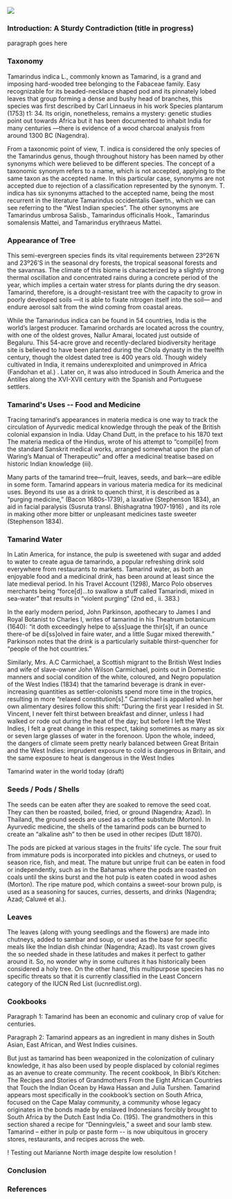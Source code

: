 <a href="https://juncture-digital.org"><img src="https://juncture-digital.org/images/ve-button.png"></a>

<!--for banner photo: Marianne North's painting from Kew--> 
<param ve-config 
       title="TAMARIND" 
       eid="" 
       about="Q80235"
       author="Allison Fulton, Amara Santiesteban Serrano, Jeannette Schollaert"
       banner="https://upload.wikimedia.org/wikipedia/commons/6/6d/Tamarindus_indica03.JPG" 
       layout="vertical">
<!--banner image: https://commons.wikimedia.org/wiki/File:Tamarindus_indica03.JPG -->

### Introduction: A Sturdy Contradiction (title in progress) 

paragraph goes here 

### Taxonomy 
Tamarindus indica L., commonly known as Tamarind, is a grand and imposing hard-wooded tree belonging to the Fabaceae family. Easy recognizable for its beaded-necklace shaped pod and its pinnately lobed leaves that group forming a dense and bushy head of branches, this species was first described by Carl Linnaeus in his work Species plantarum (1753) t1: 34. Its origin, nonetheless, remains a mystery: genetic studies point out towards Africa but it has been documented to inhabit India for many centuries —there is evidence of a wood charcoal analysis from around 1300 BC (Nagendra).

<param ve-image 
       fit="contain"
       url="http://storage.googleapis.com/powop-assets/kew_profiles/PPCONT_009033_fullsize.jpg">
       
<!-- image credit: Tamarindus indica illustration - Tamarindus indica, copy of an illustration commissioned by William Roxburgh, watercolour on paper, by unknown Indian Artist, 19th century., Unknown Indian artist -->
<!-- originally had Spratt's Floral image here, but could not center a BHL image file in the iframe tag? https://www.archive.org/download/b24923400_0002/page/n95_w310--> 

From a taxonomic point of view, T. indica is considered the only species of the Tamarindus genus, though throughout history has been named by other synonyms which were believed to be different species. The concept of a taxonomic synonym refers to a name, which is not accepted, applying to the same taxon as the accepted name. In this particular case, synonyms are not accepted due to rejection of a classification represented by the synonym. <!--infographic hyperlink--> T. indica has six synonyms attached to the accepted name, being the most recurrent in the literature Tamarindus occidentalis Gaertn., which we can see referring to the “West Indian species”. The other synonyms are Tamarindus umbrosa Salisb., Tamarindus officinalis Hook., Tamarindus somalensis Mattei, and Tamarindus erythraeus Mattei.

<!--visual of tamarindus occidentalis; Tamarindus occidentalis Gaertn. (1791) https://www.biodiversitylibrary.org/page/37208043#page/364/mode/1up-->

### Appearance of Tree 

This semi-evergreen species finds its vital requirements between 23º26’N and 23º26’S in the seasonal dry forests, the tropical seasonal forests and the savannas. The climate of this biome <!-- infographic hyperlink zonobiome II according to Walter’s classification--> is characterized by a slightly strong thermal oscillation and concentrated rains during a concrete period of the year, which implies a certain water stress for plants during the dry season. Tamarind, therefore, is a drought-resistant tree with the capacity to grow in poorly developed soils —it is able to fixate nitrogen itself into the soil—  and endure aerosol salt from the wind coming from coastal areas.

<param ve-map center="" zoom="6">

While the Tamarindus indica can be found in 54 countries, India is the world’s largest producer. Tamarind orchards are located across the country, with one of the oldest groves, Nallur Amarai, located just outside of Begaluru. This 54-acre grove and recently-declared biodiversity heritage site is believed to have been planted during the Chola dynasty in the twelfth century, though the oldest dated tree is 400 years old. Though widely cultivated in India, it remains underexploited and unimproved in Africa (Fandohan et al.) . Later on, it was also introduced in South America and the Antilles along the XVI-XVII century with the Spanish and Portuguese settlers.

<!-- British Library, Mughal style tamarind tree-->

### Tamarind's Uses -- Food and Medicine 
Tracing tamarind’s appearances in materia medica is one way to track the circulation of Ayurvedic medical knowledge through the peak of the British colonial expansion in India. Uday Chand Dutt, in the preface to his 1870 text The materia medica of the Hindus, wrote of his attempt to “compil[e] from the standard Sanskrit medical works, arranged somewhat upon the plan of Waring’s Manual of Therapeutic” and offer a medicinal treatise based on historic Indian knowledge (iii).
<param ve-knightlab-timeline source="" timenav-position="bottom" hash-bookmark="false" initial-zoom="1" height="750">

Many parts of the tamarind tree—fruit, leaves, seeds, and bark—are edible in some form. <!--piecemeal through tree? OR image visualization -- different zooms --> Tamarind appears in various materia medica for its medicinal uses. Beyond its use as a drink to quench thirst, it is described as a “purging medicine,” (Bacon 1680s-1739), a laxative (Stephenson 1834), an aid in facial paralysis (Susruta transl. Bhishagratna 1907-1916) , and its role in making other more bitter or unpleasant medicines taste sweeter (Stephenson 1834).

<!--timeline ---> 

### Tamarind Water 
In Latin America,  for instance, the pulp is sweetened with sugar and added to water to create agua de tamarindo, a popular refreshing drink sold everywhere from restaurants to markets. Tamarind water, as both an enjoyable food and a medicinal drink, has been around at least since the late medieval period. In his Travel Account (1298), Marco Polo observes merchants being “force[d]...to swallow a stuff called Tamarindi, mixed in sea-water” that results in “violent purging” (2nd ed., ii. 383.) 

In the early modern period, John Parkinson, apothecary to James I and Royal Botanist to Charles I, writes of tamarind in his Theatrum botanicum (1640): “it doth exceedingly helpe to a[ss]uage the thir[s]t, if an ounce there-of be di[ss]olved in faire water, and a little Sugar mixed therewith.” Parkinson notes that the drink is a particularly suitable thirst-quencher for “people of the hot countries.” 

<param ve-image
       fit="cover"
       region="15,185,200,185"
       url="http://d2seqvvyy3b8p2.cloudfront.net/6507d7339794a47738c4945a1fd37a4b.jpg"> 
<!--African Baobab Trees, a large Tamarind, the God Aiyanar and his two Wives - Oil painting of the Baobab trees.The god and his wives are supposed to take a ride every night,  leaving good gifts at the houses of all who give them earthenware horses. The natives of India, it is stated by Drury, have a prejudice against sleeping under
Andrew McRobb, Digital Image © Board of Trustees, RBG Kew-->

<!--Could not get this image to load correctly:[Burmese Ye-nan-gyoung: Tamarind Tre, August 1855.]-->

Similarly, Mrs. A.C Carmichael, a Scottish migrant to the British West Indies and wife of slave-owner John Wilson Carmichael, points out in Domestic manners and social condition of the white, coloured, and Negro population of the West Indies (1834) that the tamarind beverage is drank in ever-increasing quantities as settler-colonists spend more time in the tropics, resulting in more “relaxed constitution[s].” Carmichael is appalled when her own alimentary desires follow this shift: “During the first year I resided in St. Vincent, I never felt thirst between breakfast and dinner, unless I had walked or rode out during the heat of the day; but before I left the West Indies, I felt a great change in this respect, taking sometimes as many as six or seven large glasses of water in the forenoon. Upon the whole, indeed, the dangers of climate seem pretty nearly balanced between Great Britain and the West Indies: imprudent exposure to cold is dangerous in Britain, and the same exposure to heat is dangerous in the West Indies

Tamarind water in the world today (draft) 

<param ve-image
       url="https://upload.wikimedia.org/wikipedia/commons/6/61/69_-_IMG_20160410_180814.jpg">
      <!-- image credit: Tamarind juice, 10 April 2016, 18:08:18, Susan Slater, Taken at Asia SuperStore, Shinjuku, Japan (アジアスーパースト, 新宿) - permission received-->

### Seeds / Pods / Shells 
The seeds can be eaten after they are soaked to remove the seed coat. They can then be roasted, boiled, fried, or ground (Nagendra; Azad).  In Thailand, the ground seeds are used as a coffee substitute (Morton). In Ayurvedic medicine, the shells of the tamarind pods can be burned to create an “alkaline ash” to then be used in other recipes (Dutt 1870).  

<param ve-image
       fit="contain"
       url="https://upload.wikimedia.org/wikipedia/commons/b/b9/SquirrelTamarind.jpg">
       
<!--love the squirrel, but resolution isn't quite 2K -- can change if necessary. credit: 	The Common Striped Squirrel (Palm Squirrel) Funambulus palmarum on a Tamarind Tree, Oriental Memoirs, Vol. III, by James Forbes ,1812-13. Drawn and painted in Bombay around 1779. https://commons.wikimedia.org/wiki/File:SquirrelTamarind.jpg --> 

The pods are picked at various stages in the fruits’ life cycle. The sour fruit from immature pods is incorporated into pickles and chutneys, or used to season rice, fish, and meat. The mature but unripe fruit can be eaten in food or independently, such as in the Bahamas where the pods are roasted on coals until the skins burst and the hot pulp is eaten coated in wood ashes (Morton). The ripe mature pod, which contains a sweet-sour brown pulp, is used as a seasoning for sauces, curries, desserts, and drinks (Nagendra; Azad; Caluwé et al.). 

<param ve-image
       url="https://upload.wikimedia.org/wikipedia/commons/7/70/Five_Egyptian_trees_with_fruit%2C_including_the_tamarind%2C_mulb_Wellcome_V0043170.jpg">
    <!--Five Egyptian trees with fruit, including the tamarind, mulberry fig and baobab. Line engraving, c. 1676.; https://commons.wikimedia.org/wiki/File:Five_Egyptian_trees_with_fruit,_including_the_tamarind,_mulb_Wellcome_V0043170.jpg -->

### Leaves 
The leaves (along with young seedlings and the flowers) are made into chutneys, added to sambar and soup, or used as the base for specific meals like the Indian dish chindar (Nagendra; Azad). Its vast crown gives the so needed shade in these latitudes and makes it perfect to gather around it. So, no wonder why in some cultures it has historically been considered a holy tree.  On the other hand, this multipurpose species has no specific threats so that it is currently classified in the Least Concern category of the IUCN Red List (iucnredlist.org). 

<param ve-image
       url="http://d2seqvvyy3b8p2.cloudfront.net/4da66e3ff3e11a096761879c96542812.jpg">
<!--Hooker’s etching from Himalayan Journal (1848); Kew title: Old Tamarind trees. Feb. 19. 1848. - Etching for Hooker's Himalayan Journal.-->

### Cookbooks

Paragraph 1: Tamarind has been an economic and culinary crop of value for centuries.

Paragraph 2: Tamarind appears as an ingredient in many dishes in South Asian, East African, and West Indies cuisines. 
<param ve-iframe
       src="https://archive.org/embed/b21528640/page/158/">

But just as tamarind has been weaponized in the colonization of culinary knowledge, it has also been used by people displaced by colonial regimes as an avenue to create community. The recent cookbook, In Bibi’s Kitchen: The Recipes and Stories of Grandmothers From the Eight African Countries that Touch the Indian Ocean by Hawa Hassan and Julia Turshen. Tamarind appears most specifically in the cookbook’s section on South Africa, focused on the Cape Malay community, a community whose legacy originates in the bonds made by enslaved Indonesians forcibly brought to South Africa by the Dutch East India Co. (195). The grandmothers in this section shared a recipe for “Denningvleis,” a sweet and sour lamb stew.  Tamarind – either in pulp or paste form -- is now ubiquitous in grocery stores, restaurants, and recipes across the web. 

! Testing out Marianne North image despite low resolution ! 
<param ve-image
       fit="contain"
       url="https://upload.wikimedia.org/wikipedia/commons/9/90/Marianne_North_Foliage_and_Fruit_of_the_Tamarind_and_Flowers_and_Fruit_of_the_Papaw_in_Java.jpg">

### Conclusion 

### References

[^1]: [TITLE](LINK)


